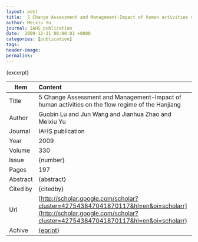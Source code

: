 ```yaml
---
layout: post
title:  5 Change Assessment and Management-Impact of human activities on the flow regime of the Hanjiang
author: Meixiu Yu
journal: IAHS publication
date:  2009-12-31 00:00:01 +0000
categories: [publication]
tags: 
header-image: 
permalink: 
---
```

{excerpt}
<!--the above is the excerpt-->
<!--more-->
<!--the following is the text-->


| Item           | Content     |
| ---------------|:------------|
| Title          | 5 Change Assessment and Management-Impact of human activities on the flow regime of the Hanjiang     |
| Author         | Guobin Lu and Jun Wang and Jianhua Zhao and Meixiu Yu    |
| Journal        | IAHS publication   |
| Year           | 2009      |
| Volume         | 330	   |
| Issue          | {number}	   |
| Pages          | 197	   |
| Abstract       | {abstract}	 |
| Cited by			 | {citedby}   |
| Url  					 | [http://scholar.google.com/scholar?cluster=427543847041870117&hl=en&oi=scholarr](http://scholar.google.com/scholar?cluster=427543847041870117&hl=en&oi=scholarr)		   |
| Achive 	       | [{eprint}]({eprint})		 |

